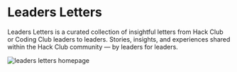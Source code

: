 # Leaders Letters

Leaders Letters is a curated collection of insightful letters from Hack Club or Coding Club leaders to leaders. Stories, insights, and experiences shared within the Hack Club community — by leaders for leaders.

![leaders letters homepage](https://cloud-p8unlc7zg-hack-club-bot.vercel.app/0letters_from_leaders.png)



